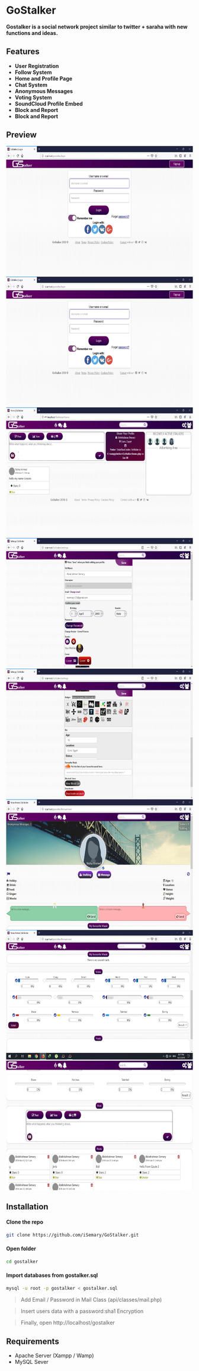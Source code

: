 # GoStalker

<b>Gostalker is a social network project similar to twitter + saraha with new functions and ideas.</b>

## Features

- **User Registration**
- **Follow System**
- **Home and Profile Page**
- **Chat System**
- **Anonymous Messages**
- **Voting System**
- **SoundCloud Profile Embed**
- **Block and Report**
- **Block and Report**
## Preview

<img src="https://github.com/iSemary/GoStalker/blob/master/preview/1.webp" height="350px" alt="Image 1">
<img src="https://github.com/iSemary/GoStalker/blob/master/preview/2.webp" height="350px" alt="Image 2">
<img src="https://github.com/iSemary/GoStalker/blob/master/preview/3.webp" height="350px" alt="Image 3">
<img src="https://github.com/iSemary/GoStalker/blob/master/preview/4.webp" height="350px" alt="Image 4">
<img src="https://github.com/iSemary/GoStalker/blob/master/preview/5.webp" height="350px" alt="Image 5">
<img src="https://github.com/iSemary/GoStalker/blob/master/preview/6.webp" height="350px" alt="Image 6">
<img src="https://github.com/iSemary/GoStalker/blob/master/preview/7.webp" height="350px" alt="Image 7">
<img src="https://github.com/iSemary/GoStalker/blob/master/preview/8.webp" height="350px" alt="Image 8">



## Installation
#### Clone the repo
```bash
git clone https://github.com/iSemary/GoStalker.git
```
#### Open folder
```bash
cd gostalker
```
#### Import databases from gostalker.sql
```bash
mysql -u root -p gostalker < gostalker.sql
```
> Add Email / Password in Mail Class (api/classes/mail.php)

> Insert users data with a password:sha1 Encryption

> Finally, open http://localhost/gostalker 
## Requirements
<ul>
    <li>Apache Server (Xampp / Wamp)</li>
    <li>MySQL Sever</li>
</ul>
